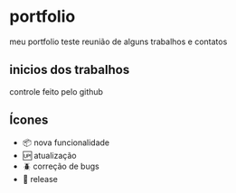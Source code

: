 # portfolio

meu portfolio teste
reunião de alguns trabalhos
e contatos

## inicios dos trabalhos

controle feito pelo github

## Ícones

- :package: nova funcionalidade
- :up: atualização
- :beetle: correção de bugs
- :checkered_flag: release
